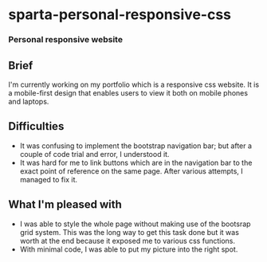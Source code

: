 # sparta-personal-responsive-css
### Personal responsive website

**Brief**
--------
I'm currently working on my portfolio which is a responsive css website. It is a mobile-first design that enables users to view it both on mobile phones and laptops.


**Difficulties**
-----
* It was confusing to implement the bootstrap navigation bar; but after a couple of code trial and error, I understood it.
* It was hard for me to link buttons which are in the navigation bar to the exact point of reference on the same page. After various attempts, I managed to fix it.

**What I'm pleased with**
----
* I was able to style the whole page without making use of the bootsrap grid system. This was the long way to get this task done but it was worth at the end because it exposed me to various css functions.
*  With minimal code, I was able to put my picture into the right spot.
